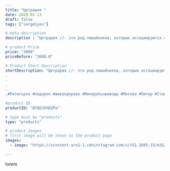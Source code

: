 ```yaml
---
title: "Цетрария "
date: 2020-01-13
draft: false
tags: ["sergeiyes"]

# meta description
description : "Цетрария //- это род лишайников, которые ассоциируются с зелеными водорослями как фотобионты. Большинство видов встречаются в высоких широтах, встречающихся на "

# product Price
price: "3000"
priceBefore: "3600.0"

# Product Short Description
shortDescription: "Цетрария //- это род лишайников, которые ассоциируются с зелеными водорослями как фотобионты. Большинство видов встречаются в высоких широтах, встречающихся на песке или вереске. Виды имеют характерную «ремешковидную» форму с колючими краями лепестков. .
.
.
.
.
.#Пятигорск #подарок #живоедерево #Минеральныеводы #Москва #Питер #Ставрополь #Сочи #Симферополь #Севастополь #УФО #Анапа #Краснодар #Екатеринбург #Челябинск #Ессентуки #Железноводск #Кисловодск #Ростовнадону #gruppazahvata #крым #sergeystar  #Волгоград"

#product ID
productID: "B7QOJKhDZPa"

# type must be "products"
type: "products"

# product Images
# first image will be shown in the product page
images:
  - image: "https://scontent-arn2-1.cdninstagram.com/v/t51.2885-15/e35/79867646_185396559522016_4801153664871647576_n.jpg?tp=1&_nc_ht=scontent-arn2-1.cdninstagram.com&_nc_cat=104&_nc_ohc=fFXQKBq8pZoAX8-z20a&ccb=7-4&oh=2e7b06975fb21586a1485d65006eb748&oe=608454C6&_nc_sid=86f79a&ig_cache_key=MjIyMDMzNjgxODcxMjA1Njc5NA%3D%3D.2-ccb7-4"

---
```

lorem

